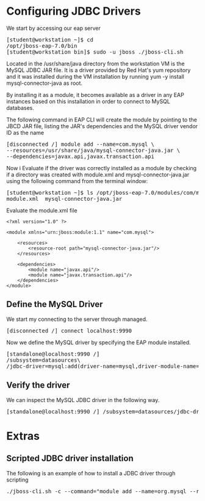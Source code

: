 # Configuring JDBC Drivers

We start by accessing our eap server
<pre>
[student@workstation ~]$ cd
/opt/jboss-eap-7.0/bin
[student@workstation bin]$ sudo -u jboss ./jboss-cli.sh
</pre>

Located in the /usr/share/java directory from the workstation VM is the MySQL JDBC JAR file. It is a driver provided by Red Hat's yum repository and it was installed during the VM installation by running yum -y install mysql-connector-java as root.

By installing it as a module, it becomes available as a driver in any EAP instances based on this installation in order to connect to MySQL databases. 

The following command in EAP CLI will create the module by pointing to the JBCD JAR file, listing the JAR's dependencies and the MySQL driver vendor ID as the name

<pre>
[disconnected /] module add --name=com.mysql \
--resources=/usr/share/java/mysql-connector-java.jar \
--dependencies=javax.api,javax.transaction.api
</pre>

Now i Evaluate if the driver was correctly installed as a module by checking if a directory was created with module.xml and mysql-connector-java.jar using the following command from the terminal window:

<pre>
[student@workstation ~]$ ls /opt/jboss-eap-7.0/modules/com/mysql/main
module.xml  mysql-connector-java.jar
</pre>

Evaluate the module.xml file

```
<?xml version="1.0" ?>

<module xmlns="urn:jboss:module:1.1" name="com.mysql">

    <resources>
        <resource-root path="mysql-connector-java.jar"/>
    </resources>

    <dependencies>
        <module name="javax.api"/>
        <module name="javax.transaction.api"/>
    </dependencies>
</module>
```

## Define the MySQL Driver
We start my connecting to the server through managed.
<pre>
[disconnected /] connect localhost:9990
</pre>

Now we define the MySQL driver by specifying the EAP module installed.
<pre>
[standalone@localhost:9990 /]
/subsystem=datasources\
/jdbc-driver=mysql:add(driver-name=mysql,driver-module-name=com.mysql)
</pre>


## Verify the driver
We can inspect the MySQL JDBC driver in the following way.

<pre>
[standalone@localhost:9990 /] /subsystem=datasources/jdbc-driver=mysql:read-resource
</pre>


# Extras

## Scripted JDBC driver installation
The following is an example of how to install a JDBC driver through scripting 
<pre>
./jboss-cli.sh -c --command="module add --name=org.mysql --resources=/home/user/mysql-connector-java-5.1.18-bin.jar  --dependencies=javax.api,javax.transaction.api"
</pre>
